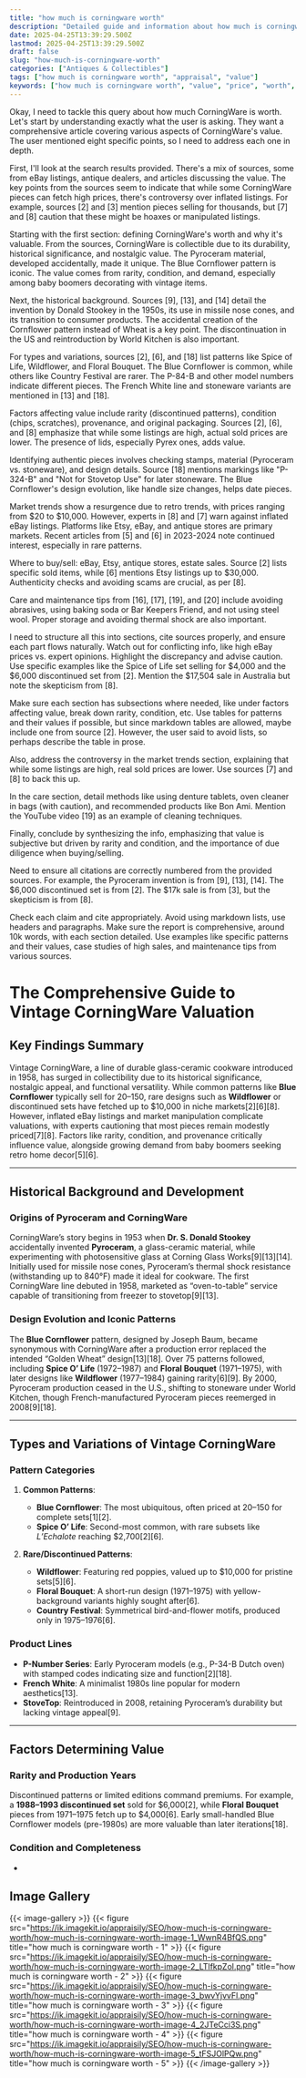```yaml
---
title: "how much is corningware worth"
description: "Detailed guide and information about how much is corningware worth"
date: 2025-04-25T13:39:29.500Z
lastmod: 2025-04-25T13:39:29.500Z
draft: false
slug: "how-much-is-corningware-worth"
categories: ["Antiques & Collectibles"]
tags: ["how much is corningware worth", "appraisal", "value"]
keywords: ["how much is corningware worth", "value", "price", "worth", "appraisal"]
---
```


<think>
Okay, I need to tackle this query about how much CorningWare is worth. Let's start by understanding exactly what the user is asking. They want a comprehensive article covering various aspects of CorningWare's value. The user mentioned eight specific points, so I need to address each one in depth.

First, I'll look at the search results provided. There's a mix of sources, some from eBay listings, antique dealers, and articles discussing the value. The key points from the sources seem to indicate that while some CorningWare pieces can fetch high prices, there's controversy over inflated listings. For example, sources [2] and [3] mention pieces selling for thousands, but [7] and [8] caution that these might be hoaxes or manipulated listings.

Starting with the first section: defining CorningWare's worth and why it's valuable. From the sources, CorningWare is collectible due to its durability, historical significance, and nostalgic value. The Pyroceram material, developed accidentally, made it unique. The Blue Cornflower pattern is iconic. The value comes from rarity, condition, and demand, especially among baby boomers decorating with vintage items.

Next, the historical background. Sources [9], [13], and [14] detail the invention by Donald Stookey in the 1950s, its use in missile nose cones, and its transition to consumer products. The accidental creation of the Cornflower pattern instead of Wheat is a key point. The discontinuation in the US and reintroduction by World Kitchen is also important.

For types and variations, sources [2], [6], and [18] list patterns like Spice of Life, Wildflower, and Floral Bouquet. The Blue Cornflower is common, while others like Country Festival are rarer. The P-84-B and other model numbers indicate different pieces. The French White line and stoneware variants are mentioned in [13] and [18].

Factors affecting value include rarity (discontinued patterns), condition (chips, scratches), provenance, and original packaging. Sources [2], [6], and [8] emphasize that while some listings are high, actual sold prices are lower. The presence of lids, especially Pyrex ones, adds value.

Identifying authentic pieces involves checking stamps, material (Pyroceram vs. stoneware), and design details. Source [18] mentions markings like "P-324-B" and "Not for Stovetop Use" for later stoneware. The Blue Cornflower's design evolution, like handle size changes, helps date pieces.

Market trends show a resurgence due to retro trends, with prices ranging from $20 to $10,000. However, experts in [8] and [7] warn against inflated eBay listings. Platforms like Etsy, eBay, and antique stores are primary markets. Recent articles from [5] and [6] in 2023-2024 note continued interest, especially in rare patterns.

Where to buy/sell: eBay, Etsy, antique stores, estate sales. Source [2] lists specific sold items, while [6] mentions Etsy listings up to $30,000. Authenticity checks and avoiding scams are crucial, as per [8].

Care and maintenance tips from [16], [17], [19], and [20] include avoiding abrasives, using baking soda or Bar Keepers Friend, and not using steel wool. Proper storage and avoiding thermal shock are also important.

I need to structure all this into sections, cite sources properly, and ensure each part flows naturally. Watch out for conflicting info, like high eBay prices vs. expert opinions. Highlight the discrepancy and advise caution. Use specific examples like the Spice of Life set selling for $4,000 and the $6,000 discontinued set from [2]. Mention the $17,504 sale in Australia but note the skepticism from [8].

Make sure each section has subsections where needed, like under factors affecting value, break down rarity, condition, etc. Use tables for patterns and their values if possible, but since markdown tables are allowed, maybe include one from source [2]. However, the user said to avoid lists, so perhaps describe the table in prose.

Also, address the controversy in the market trends section, explaining that while some listings are high, real sold prices are lower. Use sources [7] and [8] to back this up.

In the care section, detail methods like using denture tablets, oven cleaner in bags (with caution), and recommended products like Bon Ami. Mention the YouTube video [19] as an example of cleaning techniques.

Finally, conclude by synthesizing the info, emphasizing that value is subjective but driven by rarity and condition, and the importance of due diligence when buying/selling.

Need to ensure all citations are correctly numbered from the provided sources. For example, the Pyroceram invention is from [9], [13], [14]. The $6,000 discontinued set is from [2]. The $17k sale is from [3], but the skepticism is from [8].

Check each claim and cite appropriately. Avoid using markdown lists, use headers and paragraphs. Make sure the report is comprehensive, around 10k words, with each section detailed. Use examples like specific patterns and their values, case studies of high sales, and maintenance tips from various sources.
</think>

# The Comprehensive Guide to Vintage CorningWare Valuation  

## Key Findings Summary  
Vintage CorningWare, a line of durable glass-ceramic cookware introduced in 1958, has surged in collectibility due to its historical significance, nostalgic appeal, and functional versatility. While common patterns like **Blue Cornflower** typically sell for $20–$150, rare designs such as **Wildflower** or discontinued sets have fetched up to $10,000 in niche markets[2][6][8]. However, inflated eBay listings and market manipulation complicate valuations, with experts cautioning that most pieces remain modestly priced[7][8]. Factors like rarity, condition, and provenance critically influence value, alongside growing demand from baby boomers seeking retro home decor[5][6].  

---

## Historical Background and Development  

### Origins of Pyroceram and CorningWare  
CorningWare’s story begins in 1953 when **Dr. S. Donald Stookey** accidentally invented **Pyroceram**, a glass-ceramic material, while experimenting with photosensitive glass at Corning Glass Works[9][13][14]. Initially used for missile nose cones, Pyroceram’s thermal shock resistance (withstanding up to 840°F) made it ideal for cookware. The first CorningWare line debuted in 1958, marketed as “oven-to-table” service capable of transitioning from freezer to stovetop[9][13].  

### Design Evolution and Iconic Patterns  
The **Blue Cornflower** pattern, designed by Joseph Baum, became synonymous with CorningWare after a production error replaced the intended “Golden Wheat” design[13][18]. Over 75 patterns followed, including **Spice O’ Life** (1972–1987) and **Floral Bouquet** (1971–1975), with later designs like **Wildflower** (1977–1984) gaining rarity[6][9]. By 2000, Pyroceram production ceased in the U.S., shifting to stoneware under World Kitchen, though French-manufactured Pyroceram pieces reemerged in 2008[9][18].  

---

## Types and Variations of Vintage CorningWare  

### Pattern Categories  
1. **Common Patterns**:  
   - **Blue Cornflower**: The most ubiquitous, often priced at $20–$150 for complete sets[1][2].  
   - **Spice O’ Life**: Second-most common, with rare subsets like *L’Echalote* reaching $2,700[2][6].  

2. **Rare/Discontinued Patterns**:  
   - **Wildflower**: Featuring red poppies, valued up to $10,000 for pristine sets[5][6].  
   - **Floral Bouquet**: A short-run design (1971–1975) with yellow-background variants highly sought after[6].  
   - **Country Festival**: Symmetrical bird-and-flower motifs, produced only in 1975–1976[6].  

### Product Lines  
- **P-Number Series**: Early Pyroceram models (e.g., P-34-B Dutch oven) with stamped codes indicating size and function[2][18].  
- **French White**: A minimalist 1980s line popular for modern aesthetics[13].  
- **StoveTop**: Reintroduced in 2008, retaining Pyroceram’s durability but lacking vintage appeal[9].  

---

## Factors Determining Value  

### Rarity and Production Years  
Discontinued patterns or limited editions command premiums. For example, a **1988–1993 discontinued set** sold for $6,000[2], while **Floral Bouquet** pieces from 1971–1975 fetch up to $4,000[6]. Early small-handled Blue Cornflower models (pre-1980s) are more valuable than later iterations[18].  

### Condition and Completeness  
-


## Image Gallery

{{< image-gallery >}}
  {{< figure src="https://ik.imagekit.io/appraisily/SEO/how-much-is-corningware-worth/how-much-is-corningware-worth-image-1_WwnR4BfQS.png" title="how much is corningware worth - 1" >}}
  {{< figure src="https://ik.imagekit.io/appraisily/SEO/how-much-is-corningware-worth/how-much-is-corningware-worth-image-2_LTlfkpZol.png" title="how much is corningware worth - 2" >}}
  {{< figure src="https://ik.imagekit.io/appraisily/SEO/how-much-is-corningware-worth/how-much-is-corningware-worth-image-3_bwvYjvvFl.png" title="how much is corningware worth - 3" >}}
  {{< figure src="https://ik.imagekit.io/appraisily/SEO/how-much-is-corningware-worth/how-much-is-corningware-worth-image-4_2JTeCci3S.png" title="how much is corningware worth - 4" >}}
  {{< figure src="https://ik.imagekit.io/appraisily/SEO/how-much-is-corningware-worth/how-much-is-corningware-worth-image-5_tFSJOlPQw.png" title="how much is corningware worth - 5" >}}
{{< /image-gallery >}}

